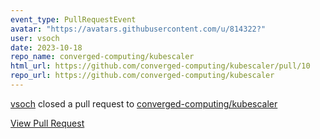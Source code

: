 ```yaml
---
event_type: PullRequestEvent
avatar: "https://avatars.githubusercontent.com/u/814322?"
user: vsoch
date: 2023-10-18
repo_name: converged-computing/kubescaler
html_url: https://github.com/converged-computing/kubescaler/pull/10
repo_url: https://github.com/converged-computing/kubescaler
---
```


<a href='https://github.com/vsoch' target='_blank'>vsoch</a> closed a pull request to <a href='https://github.com/converged-computing/kubescaler' target='_blank'>converged-computing/kubescaler</a>

<a href='https://github.com/converged-computing/kubescaler/pull/10' target='_blank'>View Pull Request</a>